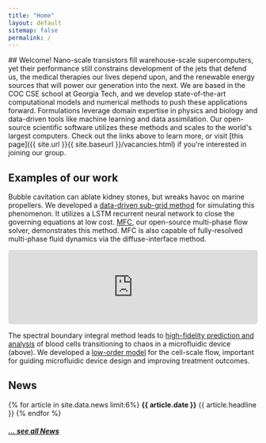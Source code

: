 ```yaml
---
title: "Home"
layout: default
sitemap: false
permalink: /
---
```


<div id="homeid" class="col-sm-6 col-xs-12">
## Welcome!
Nano-scale transistors fill warehouse-scale supercomputers, yet their performance still constrains development of the jets that defend us, the medical therapies our lives depend upon, and the renewable energy sources that will power our generation into the next.
We are based in the COC CSE school at Georgia Tech, and we develop state-of-the-art computational models and numerical methods to push these applications forward.
Formulations leverage domain expertise in physics and biology and data-driven tools like machine learning and data assimilation.
Our open-source scientific software utilizes these methods and scales to the world's largest computers. 
Check out the links above to learn more, or visit [this page]({{ site.url }}{{ site.baseurl }}/vacancies.html) if you're interested in joining our group.

## Examples of our work

Bubble cavitation can ablate kidney stones, but wreaks havoc on marine propellers.
We developed a <a href="{{ site.url }}{{ site.baseurl }}/papers/bryngelson-IJMF-20.pdf" target="_blank">data-driven sub-grid method</a> for simulating this phenomenon.
It utilizes a LSTM recurrent neural network to close the governing equations at low cost.
<a href="https://mflowcode.github.io/" target="_blank">MFC</a>, our open-source multi-phase flow solver, demonstrates this method.
MFC is also capable of fully-resolved multi-phase fluid dynamics via the diffuse-interface method.

<iframe src="https://player.vimeo.com/video/455688517?autoplay=1&loop=1&autopause=0&muted=1&quality=360p&background=1"  style="border-style:solid;border-radius:5px;" frameborder="0" width="100%" allow="autoplay"></iframe>

The spectral boundary integral method leads to <a href="{{ site.url }}{{ site.baseurl }}/papers/bryngelson-PRF-18.pdf" target="_blank">high-fidelity prediction and analysis</a> of blood cells transitioning to chaos in a microfluidic device (above).
We developed a <a href="{{ site.url }}{{ site.baseurl }}/papers/bryngelson-PRE-19.pdf" target="_blank">low-order model</a> for the cell-scale flow, important for guiding microfluidic device design and improving treatment outcomes.
</div>
<div id="newsid" class="col-sm-6 col-xs-12" >
<!-- <div> -->
<!-- {% for member in site.data.pi %} -->
<!-- <div class="jumbotron"> -->
<!--    <center> -->
<!--    <a href="{{site.url}}{{site.baseurl}}/team"><img src="{{site.url}}{{site.baseurl}}/images/teampic/{{ member.photo }}" width="50%" style="block:inline; margin-left:auto; margin-right:auto; margin-bottom:5px;"/></a> -->
<!--    <h4>{{ member.name }}</h4> -->
<!--    <h5>{{ member.info }}</h5> -->
<!--    <div style="margin-bottom:5px"> -->
<!--    {% if member.email %}<a href="mailto:{{ member.email }}" target="_blank"><i class="fa fa-envelope-square fa-3x"></i></a> {% endif %} -->
<!--    {% if member.cv %} <a href="{{ site.url }}{{ site.baseurl }}/{{ member.cv }}" target="_blank"><i class="ai ai-cv-square ai-3x"></i></a> {% endif %} -->
<!--    {% if member.scholar %} <a href="{{ member.scholar }}" target="_blank"><i class="ai ai-google-scholar-square ai-3x"></i></a> {% endif %} -->
<!--    {% if member.github %} <a href="{{ member.github }}" target="_blank"><i class="fab fa-github-square fa-3x"></i></a> {% endif %} -->
<!--    {% if member.researchgate %} <a href="{{ member.researchgate }}" target="_blank"><i class="ai ai-researchgate-square ai-3x"></i></a> {% endif %} -->
<!--   </div> -->
<!--   </center> -->
<!-- </div> -->
<!-- {% endfor %} -->
<!-- </div> -->

<div class="jumbotron">
<h2>News</h2>
  {% for article in site.data.news limit:6%}
  <b>{{ article.date }}</b>
    {{ article.headline }}
  {% endfor %}
  
  <h5><a href="{{ site.url }}{{ site.baseurl }}/allnews.html">... see all News</a></h5>
</div>
</div>




